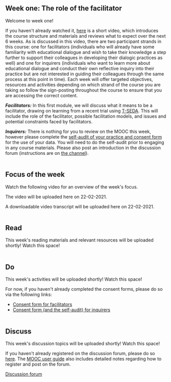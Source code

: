 ## Week one: The role of the facilitator


Welcome to week one!


If you haven't already watched it, [here](https://mbrugha.github.io/course-in-a-box/modules/introduction/introduction/) is a short video, which introduces the course structure and materials and reviews what to expect over the next 6 weeks. As is discussed in this video, there are two participant strands in this course: one for facilitators (individuals who will already have some familiarity with educational dialogue and wish to take their knowledge a step further to support their colleagues in developing their dialogic practices as well) and one for inquirers (individuals who want to learn more about educational dialogue and conduct their own reflective inquiry into their practice but are not interested in guiding their colleagues through the same process at this point in time). Each week will offer targeted objectives, resources and activities depending on which strand of the course you are taking so follow the sign-posting throughout the course to ensure that you are accessing the correct content.


**_Facilitators:_** In this first module, we will discuss what it means to be a facilitator, drawing on learning from a recent trial using [T-SEDA](https://www.educ.cam.ac.uk/research/programmes/tseda/). This will include the role of the facilitator, possible facilitation models, and issues and potential constraints faced by facilitators.

**_Inquirers:_** There is nothing for you to review on the MOOC this week, however please complete the [self-audit of your practice and consent form](https://forms.gle/yHmZD6UaA4wkwzJF7) for the use of your data. You will need to do the self-audit prior to engaging in any course materials. Please also post an introduction in the discussion forum (instructions are on [the channel](https://www.edudialogue.org/forum/dialogue-mooc-on-dialogue/introductions/)).
<br/><br/>
## Focus of the week

Watch the following video for an overview of the week's focus.

The video will be uploaded here on 22-02-2021.

A downloadable video transcript will be uploaded here on 22-02-2021.
<br/><br/>
## Read

This week's reading materials and relevant resources will be uploaded shortly! Watch this space!
<br/><br/>
## Do

This week's activities will be uploaded shortly! Watch this space!

For now, if you haven't already completed the consent forms, please do so via the following links:
* [Consent form for facilitators](https://forms.gle/yKGL6D9xEh6m1eom7)
* [Consent form (and the self-audit) for inquirers](https://forms.gle/yHmZD6UaA4wkwzJF7)
<br/><br/>

## Discuss

This week's discussion topics will be uploaded shortly! Watch this space!

If you haven't already registered on the discussion forum, please do so [here](https://www.edudialogue.org/forum/dialogue-mooc-on-dialogue/). The [MOOC user guide](https://mbrugha.github.io/course-in-a-box/modules/introduction/MOOC-user-guide/) also includes detailed notes regarding how to register and post on the forum.

<a class="btn btn-primary" href="https://www.edudialogue.org/forum/?foro=signin#038;redirect_to=https%3A%2F%2Fwww.edudialogue.org%2Fforum%2Fdialogue-mooc-on-dialogue%2F"><i class="fa fa-home"></i> Discussion forum</a>
